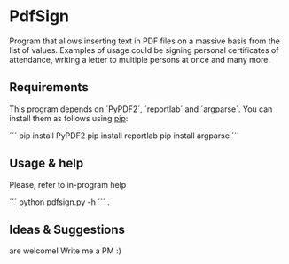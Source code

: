 PdfSign
=======

Program that allows inserting text in PDF files on a massive basis from the list of values. Examples of usage could be
signing personal certificates of attendance, writing a letter to multiple persons at once and many more.

Requirements
------------
This program depends on ´PyPDF2´, ´reportlab´ and ´argparse´. You can install them as follows using [pip](https://pip.pypa.io/en/stable/installing/):

´´´
pip install PyPDF2
pip install reportlab
pip install argparse
´´´ 

Usage & help
------------
Please, refer to in-program help

´´´
python pdfsign.py -h
´´´
.

Ideas & Suggestions
-------------------
are welcome! Write me a PM :)
